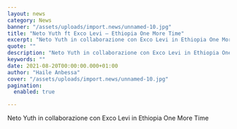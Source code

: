 ```yaml
---
layout: news
category: News
banner: "/assets/uploads/import.news/unnamed-10.jpg"
title: "Neto Yuth ft Exco Levi – Ethiopia One More Time"
excerpt: "Neto Yuth in collaborazione con Exco Levi in Ethiopia One More Time"
quote: ""
description: "Neto Yuth in collaborazione con Exco Levi in Ethiopia One More Time"
keywords: ""
date: 2021-08-20T00:00:00.000+01:00
author: "Haile Anbessa"
cover: "/assets/uploads/import.news/unnamed-10.jpg"
pagination:
  enabled: true

---
```


Neto Yuth in collaborazione con Exco Levi in Ethiopia One More Time